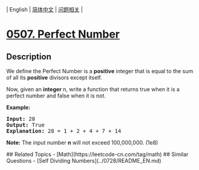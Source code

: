 
| English | [简体中文](README.md) | [问题相关](QUESTION.md) |
# [0507. Perfect Number](https://leetcode-cn.com/problems/perfect-number/)
## Description
<p>We define the Perfect Number is a <b>positive</b> integer that is equal to the sum of all its <b>positive</b> divisors except itself. 
</p>
Now, given an <b>integer</b> n, write a function that returns true when it is a perfect number and false when it is not.
</p>

<p><b>Example:</b><br />
<pre>
<b>Input:</b> 28
<b>Output:</b> True
<b>Explanation:</b> 28 = 1 + 2 + 4 + 7 + 14
</pre>
</p>

<p><b>Note:</b>
The input number <b>n</b> will not exceed 100,000,000. (1e8)
</p>
## Related Topics
- [Math](https://leetcode-cn.com/tag/math)
## Similar Questions
- [Self Dividing Numbers](../0728/README_EN.md)
